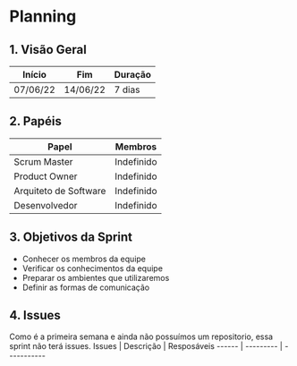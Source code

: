 # Planning

## 1. Visão Geral
<!-- data de inicio da sprint
     data de finalização da sprint
     duraração da sprint
 -->
 Início | Fim | Duração
 ------ | --- | -------
 07/06/22 | 14/06/22 | 7 dias

## 2. Papéis
<!-- Papeis que cada membro exerceu durante essa sprint -->
Papel | Membros
----- | -------
Scrum Master | Indefinido
Product Owner | Indefinido
Arquiteto de Software | Indefinido
Desenvolvedor | Indefinido

## 3. Objetivos da Sprint
<!-- descrever de forma geral o objetivo da sprint -->
* Conhecer os membros da equipe
* Verificar os conhecimentos da equipe
* Preparar os ambientes que utilizaremos
* Definir as formas de comunicação

## 4. Issues
<!-- descrever as issues que definimos para essa sprint e alocar um responsavel por ela -->
Como é a primeira semana e ainda não possuímos um repositorio, essa sprint não terá issues.
Issues | Descrição | Resposáveis
------ | --------- | -----------

